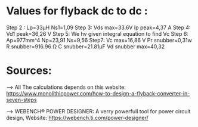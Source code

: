 # Values for flyback dc to dc :
Step 2 :
Lp=33µH
Ns1=1,09
Step 3:
Vds max=33.6V
Ip peak=4,37 A
Step 4:
Vd1 peak=36,26 V
Step 5:
We hv given integral equation to find Vc
Step 6:
Ap=977mm^4
Np=23,91
Ns=9,56
Step7:
Vc max=16,86 V
Pr snubber=0,31w
R snubber=916.96 Ω
C snubber=21.81µF
Vd snubber max=40,32






# Sources:
--> All The calculations depends on this website: https://www.monolithicpower.com/how-to-design-a-flyback-converter-in-seven-steps

--> WEBENCH® POWER DESIGNER: A verry powerfull tool for power circuit design,
    Website: https://webench.ti.com/power-designer/
